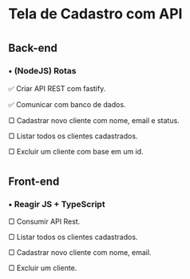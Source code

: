 # Tela de Cadastro com API
#
## Back-end
### • (NodeJS) Rotas
✅ Criar API REST com fastify.

✅ Comunicar com banco de dados.

▢ Cadastrar novo cliente com nome, email e status.

▢ Listar todos os clientes cadastrados.

▢ Excluir um cliente com base em um id.
#
## Front-end
### • Reagir JS + TypeScript
▢ Consumir API Rest.

▢ Listar todos os clientes cadastrados.

▢ Cadastrar novo cliente com nome, email.

▢ Excluir um cliente.